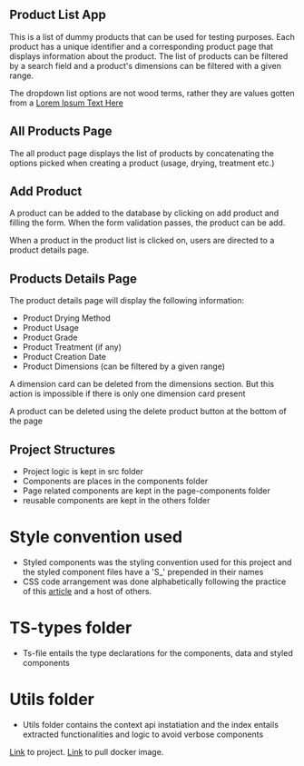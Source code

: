 ## Product List App

This is a list of dummy products that can be used for testing purposes. Each product has a unique identifier and a corresponding product page that displays information about the product. The list of products can be filtered by a search field and a product's dimensions can be filtered with a given range.

The dropdown list options are not wood terms, rather they are values gotten from a [Lorem Ipsum Text Here](https:https://loremipsum.io/)

## All Products Page

The all product page displays the list of products by concatenating the options picked when creating a product (usage, drying, treatment etc.)

## Add Product

A product can be added to the database by clicking on add product and filling the form. When the form validation passes, the product can be add.

When a product in the product list is clicked on, users are directed to a product details page.

## Products Details Page

The product details page will display the following information:

- Product Drying Method
- Product Usage
- Product Grade
- Product Treatment (if any)
- Product Creation Date
- Product Dimensions (can be filtered by a given range)

A dimension card can be deleted from the dimensions section. But this action is impossible if there is only one dimension card present

A product can be deleted using the delete product button at the bottom of the page

## Project Structures

- Project logic is kept in src folder
- Components are places in the components folder
- Page related components are kept in the page-components folder
- reusable components are kept in the others folder

# Style convention used

- Styled components was the styling convention used for this project and the styled component files have a 'S\_' prepended in their names
- CSS code arrangement was done alphabetically following the practice of this [article](https://ericwbailey.website/published/organize-your-css-declarations-alphabetically/) and a host of others.

# TS-types folder

- Ts-file entails the type declarations for the components, data and styled components

# Utils folder

- Utils folder contains the context api instatiation and the index entails extracted functionalities and logic to avoid verbose components

[Link](https://timberub-task.vercel.app) to project.
[Link](https://hub.docker.com/repository/docker/ibraheemsulay/timberhub) to pull docker image.
